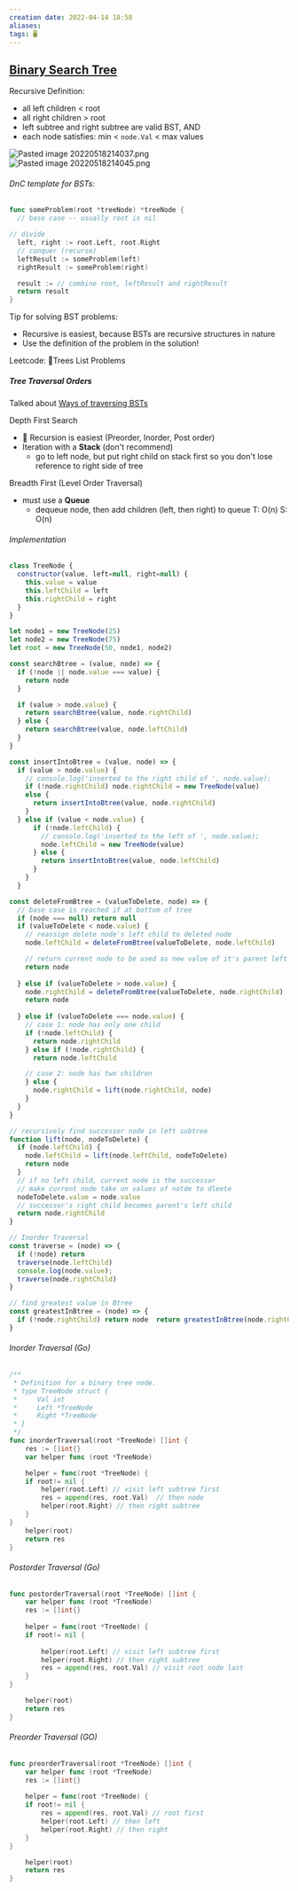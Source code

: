 ```yaml
---
creation date: 2022-04-14 18:58
aliases: 
tags: 🖥️
---
```

## [Binary Search Tree](Binary%20Search%20Tree.md)
Recursive Definition:
- all left children < root
- all right children > root 
- left subtree and right subtree are valid BST, AND
- each node satisfies: min < `node.Val` < max values

![Pasted image 20220518214037.png](./images/Pasted%20image%2020220518214037.png)
![Pasted image 20220518214045.png](./images/Pasted%20image%2020220518214045.png)
###### DnC template for BSTs:
```go
func someProblem(root *treeNode) *treeNode {
  // base case -- usually root is nil

// divide
  left, right := root.Left, root.Right
  // conquer (recurse)
  leftResult := someProblem(left)
  rightResult := someProblem(right)

  result := // combine root, leftResult and rightResult
  return result
}
```

Tip for solving BST problems:
- Recursive is easiest, because BSTs are recursive structures in nature 
- Use the definition of the problem in the solution! 

Leetcode: 📃Trees List Problems

##### Tree Traversal Orders
Talked about [Ways of traversing BSTs](./A%20Common%20Sense%20Guide%20to%20Data%20Structures%20and%20Algorithms.md#Traversing%20Binary%20Search%20Trees)

Depth First Search
- 🤩 Recursion is easiest (Preorder, Inorder, Post order)
- Iteration with a **Stack** (don't recommend)
	- go to left node, but put right child on stack first so you don't lose reference to right side of tree

Breadth First (Level Order Traversal)
- must use a **Queue**
	- dequeue node, then add children (left, then right) to queue
T: O(n)
S: O(n)

###### Implementation
```js
class TreeNode {
  constructor(value, left=null, right=null) {
    this.value = value
    this.leftChild = left
    this.rightChild = right
  }
}

let node1 = new TreeNode(25)
let node2 = new TreeNode(75)
let root = new TreeNode(50, node1, node2)

const searchBtree = (value, node) => {
  if (!node || node.value === value) {
    return node
  }

  if (value > node.value) {
    return searchBtree(value, node.rightChild)
  } else {
    return searchBtree(value, node.leftChild)
  }
}

const insertIntoBtree = (value, node) => {
  if (value > node.value) {
    // console.log('inserted to the right child of ', node.value);
    if (!node.rightChild) node.rightChild = new TreeNode(value)
    else {
      return insertIntoBtree(value, node.rightChild)
    }
  } else if (value < node.value) {
      if (!node.leftChild) {
        // console.log('inserted to the left of ', node.value);
        node.leftChild = new TreeNode(value)
      } else {
        return insertIntoBtree(value, node.leftChild)
      }
    }
  }

const deleteFromBtree = (valueToDelete, node) => {
  // base case is reached if at bottom of tree
  if (node === null) return null
  if (valueToDelete < node.value) {
    // reassign delete node's left child to deleted node
    node.leftChild = deleteFromBtree(valueToDelete, node.leftChild)

    // return current node to be used as new value of it's parent left or right child
    return node
    
  } else if (valueToDelete > node.value) {
    node.rightChild = deleteFromBtree(valueToDelete, node.rightChild)
    return node
    
  } else if (valueToDelete === node.value) {
    // case 1: node has only one child
    if (!node.leftChild) {
      return node.rightChild
    } else if (!node.rightChild) {
      return node.leftChild

    // case 2: node has two children
    } else {
      node.rightChild = lift(node.rightChild, node)
    }
  }
}

// recursively find successor node in left subtree
function lift(node, nodeToDelete) {
  if (node.leftChild) {
    node.leftChild = lift(node.leftChild, nodeToDelete)
    return node
  }
  // if no left child, current node is the successor
  // make current node take on values of notde to dleete
  nodeToDelete.value = node.value
  // successor's right child becomes parent's left child
  return node.rightChild
}

// Inorder Traversal
const traverse = (node) => {
  if (!node) return
  traverse(node.leftChild)
  console.log(node.value);
  traverse(node.rightChild)
}

// find greatest value in Btree
const greatestInBtree = (node) => {
  if (!node.rightChild) return node  return greatestInBtree(node.rightChild)
}
```
###### Inorder Traversal  (Go)
```go
/**
 * Definition for a binary tree node.
 * type TreeNode struct {
 *     Val int
 *     Left *TreeNode
 *     Right *TreeNode
 * }
 */
func inorderTraversal(root *TreeNode) []int {
    res := []int{}
	var helper func (root *TreeNode)

    helper = func(root *TreeNode) {
	if root!= nil {
        helper(root.Left) // visit left subtree first
        res = append(res, root.Val)  // then node
        helper(root.Right) // then right subtree
    }
}
	helper(root)
    return res
}

```
###### Postorder Traversal (Go)
```go
func postorderTraversal(root *TreeNode) []int {
    var helper func (root *TreeNode)
    res := []int{}
    
    helper = func(root *TreeNode) {
	if root!= nil {
        
        helper(root.Left) // visit left subtree first
        helper(root.Right) // then right subtree
        res = append(res, root.Val) // visit root node last
    }
}

	helper(root)
    return res
}
```
###### Preorder Traversal (GO)
```go
func preorderTraversal(root *TreeNode) []int {
    var helper func (root *TreeNode)
    res := []int{}
    
    helper = func(root *TreeNode) {
	if root!= nil {
        res = append(res, root.Val) // root first
        helper(root.Left) // then left
        helper(root.Right) // then right
    }
}

	helper(root)
    return res
}
```

